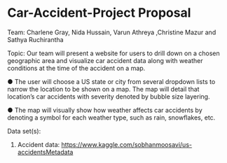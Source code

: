 # Car-Accident-Project Proposal

Team: Charlene Gray, Nida Hussain,  Varun Athreya ,Christine Mazur and Sathya Ruchirantha

Topic:  Our team will present a website for users to drill down on a chosen geographic area and visualize car accident data along with weather conditions at the time of the accident on a map. 

  ● The user will choose a US state or city from several dropdown lists to narrow the location to be shown on a map.  The map will detail       that location’s car accidents with severity denoted by bubble size layering.
  
  ● The map will visually show how weather affects car accidents by denoting a symbol for each weather type, such as rain, snowflakes, etc. 

Data set(s):
  1.  Accident data: https://www.kaggle.com/sobhanmoosavi/us-accidentsMetadata 
  
